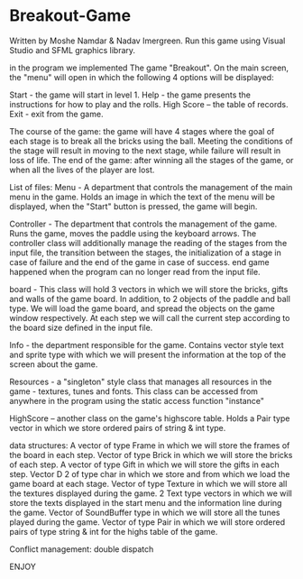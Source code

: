 # Breakout-Game
Written by Moshe Namdar & Nadav Imergreen. 
Run this game using Visual Studio and SFML graphics library. 

in the program we implemented The game "Breakout". 
On the main screen, the "menu" will open in which the following 4 options will be displayed:

Start - the game will start in level 1. 
Help - the game presents the instructions for how to play and the rolls. 
High Score – the table of records.
Exit - exit from the game.

The course of the game: 
the game will have 4 stages where the goal of each stage is to break all the bricks using the ball.
Meeting the conditions of the stage will result in moving to the next stage, while failure will result in loss of life.
The end of the game: after winning all the stages of the game, or when all the lives of the player are lost.

List of files:
Menu - A department that controls the management of the main menu in the game. 
       Holds an image in which the text of the menu will be displayed,
       when the "Start" button is pressed, the game will begin.
      
Controller - The department that controls the management of the game.
              Runs the game, moves the paddle using the keyboard arrows. 
              The controller class will additionally manage the reading of the stages from the input file, the transition between the stages, 
              the initialization of a stage in case of failure and the end of the game in case of success.
              end game happened when the program can no longer read from the input file.
          
board - This class will hold 3 vectors in which we will store the bricks, gifts and walls of the game board. In addition, to 2 objects of the paddle           and ball type. We will load the game board, and spread the objects on the game window respectively. At each step we will call the current step         according to the board size defined in the input file. 

Info - the department responsible for the game. Contains vector style text and sprite type with which we will present the information at the top of the        screen about the game.

Resources - a "singleton" style class that manages all resources in the game - textures, tunes and fonts. This class can be accessed from anywhere in               the program using the static access function "instance"

HighScore – another class on the game's highscore table. Holds a Pair type vector in which we store ordered pairs of string & int type.

data structures:
A vector of type Frame in which we will store the frames of the board in each step.
Vector of type Brick in which we will store the bricks of each step.
A vector of type Gift in which we will store the gifts in each step.
Vector D 2 of type char in which we store and from which we load the game board at each stage.
Vector of type Texture in which we will store all the textures displayed during the game.
2 Text type vectors in which we will store the texts displayed in the start menu and the information line during the game.
Vector of SoundBuffer type in which we will store all the tunes played during the game.
Vector of type Pair in which we will store ordered pairs of type string & int for the highs table of the game.

Conflict management: double dispatch

ENJOY
      
      



